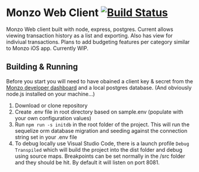 # Monzo Web Client [![Build Status](https://travis-ci.org/roketworks/Monzo-Web-Client.svg?branch=master)](https://travis-ci.org/roketworks/Monzo-Web-Client)
Monzo Web client built with node, express, postgres. Current allows viewing transaction history as a list and exporting. Also has view for indiviual transactions. Plans to add budgeting features per category similar to Monzo iOS app. Currently WIP. 

## Building & Running

Before you start you will need to have obained a client key & secret from the [Monzo developer dashboard](https://developers.getmondo.co.uk) and a local postgres database. (And obviously node.js installed on your machine...)

1. Download or clone repository
2. Create .env file in root directory based on sample.env (populate with your own configuration values)
3. Run `npm run -s initdb` in the root folder of the project. This will run the sequelize orm database migration and seeding against the connection string set in your .env file 
4. To debug locally use Visual Studio Code, there is a launch profile `Debug Transpiled` which will build the project into the dist folder and debug using source maps. Breakpoints can be set normally in the /src folder and they should be hit. By default it will listen on port 8081. 
